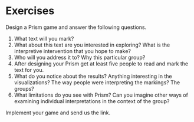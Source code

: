 # Exercises 
Design a Prism game and answer the following questions. 

1. What text will you mark?
2. What about this text are you interested in exploring? What is the interpretive intervention that you hope to make?
3. Who will you address it to? Why this particular group?
4. After designing your Prism get at least five people to read and mark the text for you.
5. What do you notice about the results? Anything interesting in the visualizations? The way people were interpreting the markings? The groups?
6. What limitations do you see with Prism? Can you imagine other ways of examining individual interpretations in the context of the group?

Implement your game and send us the link.